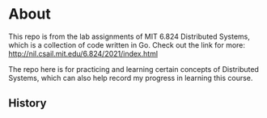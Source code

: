 # About

This repo is from the lab assignments of MIT 6.824 Distributed Systems, which is a collection of code written in Go. 
Check out the link for more: http://nil.csail.mit.edu/6.824/2021/index.html

The repo here is for practicing and learning certain concepts of Distributed Systems, which can also help record my progress in learning this course. 

## History
